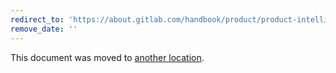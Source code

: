 ```yaml
---
redirect_to: 'https://about.gitlab.com/handbook/product/product-intelligence-guide/'
remove_date: ''
---
```


This document was moved to [another location](https://about.gitlab.com/handbook/product/product-intelligence-guide/).

<!-- This redirect file can be deleted after December 1, 2021. -->
<!-- Before deletion, see: https://docs.gitlab.com/ee/development/documentation/#move-or-rename-a-page -->
